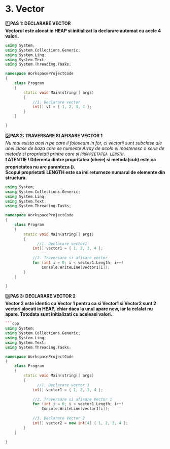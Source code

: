 # 3. Vector

1️⃣**PAS 1: DECLARARE VECTOR**</br>
**Vectorul este alocat in HEAP si initializat la declarare automat cu acele 4 valori.**
```cpp
using System;
using System.Collections.Generic;
using System.Linq;
using System.Text;
using System.Threading.Tasks;

namespace WorkspaceProjectCode
{
    class Program
    {
        static void Main(string[] args)
        {
            //1. Declarare vector
            int[] v1 = { 1, 2, 3, 4 };
        }
    }

}
```

2️⃣**PAS 2: TRAVERSARE SI AFISARE VECTOR 1**</br>
*Nu mai exista acel n pe care il foloseam in for, ci vectorii sunt subclase ale unei clase de baza care se numeste Array de acolo ei mostenesc o serie de metode si proprietati printre care si `PROPRIETATEA LENGTH`*.</br>
**❗ ATENTIE ! Diferenta dintre propritatea (cheie) si metoda(cub) este ca proprietatea nu are paranteza ().**</br>
**Scopul proprietatii LENGTH este sa imi returneze numarul de elemente din structura.**
```cpp
using System;
using System.Collections.Generic;
using System.Linq;
using System.Text;
using System.Threading.Tasks;

namespace WorkspaceProjectCode
{
    class Program
    {
        static void Main(string[] args)
        {
              //1. Declarare vector1
            int[] vector1 = { 1, 2, 3, 4 };
            
            //2. Traversare si afisare vector
            for (int i = 0; i < vector1.Length; i++)
                Console.WriteLine(vector1[i]);    
        }
    }

}
```

3️⃣**PAS 3: DECLARARE VECTOR 2**</br>
**Vector 2 este identic cu Vector 1 pentru ca si Vector1 si Vector2 sunt 2 vectori alocati in HEAP, chiar daca la unul apare new, iar la celalat nu apare. Totodata sunt initializati cu aceleasi valori.**
```cpp
```cpp
using System;
using System.Collections.Generic;
using System.Linq;
using System.Text;
using System.Threading.Tasks;

namespace WorkspaceProjectCode
{
    class Program
    {
        static void Main(string[] args)
        {
              //1. Declarare Vector 1
            int[] vector1 = { 1, 2, 3, 4 };
            
            //2. Traversare si afisare Vector 1
            for (int i = 0; i < vector1.Length; i++)
                Console.WriteLine(vector1[i]);  
                
            //3. Declarare Vector 2
            int[] vector2 = new int[4] { 1, 2, 3, 4 };
        }
    }

}
```
